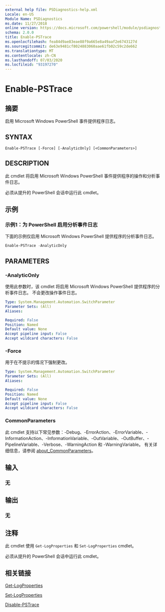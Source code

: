 ```yaml
---
external help file: PSDiagnostics-help.xml
Locale: en-US
Module Name: PSDiagnostics
ms.date: 11/27/2018
online version: https://docs.microsoft.com/powershell/module/psdiagnostics/enable-pstrace?view=powershell-7&WT.mc_id=ps-gethelp
schema: 2.0.0
title: Enable-PSTrace
ms.openlocfilehash: fea84d9ae83eae88f9a665e8a49aaf2e6743127d
ms.sourcegitcommit: de63e9481cf8024883060aae61fb02c59c2de662
ms.translationtype: MT
ms.contentlocale: zh-CN
ms.lasthandoff: 07/03/2020
ms.locfileid: "93197270"
---
```

# Enable-PSTrace

## 摘要
启用 Microsoft Windows PowerShell 事件提供程序日志。

## SYNTAX

```
Enable-PSTrace [-Force] [-AnalyticOnly] [<CommonParameters>]
```

## DESCRIPTION

此 cmdlet 将启用 Microsoft Windows PowerShell 事件提供程序的操作和分析事件日志。

必须从提升的 PowerShell 会话中运行此 cmdlet。

## 示例

### 示例1：为 PowerShell 启用分析事件日志

下面的示例仅启用 Microsoft Windows PowerShell 提供程序的分析事件日志。

```powershell
Enable-PSTrace -AnalyticOnly
```

## PARAMETERS

### -AnalyticOnly

使用此参数时，该 cmdlet 将启用 Microsoft Windows PowerShell 提供程序的分析事件日志。 不会更改操作事件日志。

```yaml
Type: System.Management.Automation.SwitchParameter
Parameter Sets: (All)
Aliases:

Required: False
Position: Named
Default value: None
Accept pipeline input: False
Accept wildcard characters: False
```

### -Force

用于在不提示的情况下强制更改。

```yaml
Type: System.Management.Automation.SwitchParameter
Parameter Sets: (All)
Aliases:

Required: False
Position: Named
Default value: None
Accept pipeline input: False
Accept wildcard characters: False
```

### CommonParameters
此 cmdlet 支持以下常见参数：-Debug、-ErrorAction、-ErrorVariable、-InformationAction、-InformationVariable、-OutVariable、-OutBuffer、-PipelineVariable、-Verbose、-WarningAction 和 -WarningVariable。 有关详细信息，请参阅 [about_CommonParameters](https://go.microsoft.com/fwlink/?LinkID=113216)。

## 输入

### 无

## 输出

### 无

## 注释

此 cmdlet 使用 `Get-LogProperties` 和 `Set-LogProperties` cmdlet。

必须从提升的 PowerShell 会话中运行此 cmdlet。

## 相关链接

[Get-LogProperties](Get-LogProperties.md)

[Set-LogProperties](Set-LogProperties.md)

[Disable-PSTrace](Disable-PSTrace.md)
